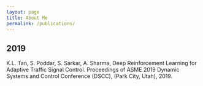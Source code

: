 ```yaml
---
layout: page
title: About Me
permalink: /publications/
---
```


## 2019

K.L. Tan, S. Poddar, S. Sarkar, A. Sharma, Deep Reinforcement Learning for Adaptive Traffic Signal Control. Proceedings of ASME 2019 Dynamic 
Systems and Control Conference (DSCC), (Park City, Utah), 2019.
